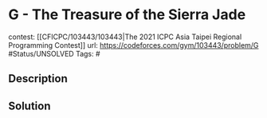 # G - The Treasure of the Sierra Jade

contest: [[CFICPC/103443/103443|The 2021 ICPC Asia Taipei Regional Programming Contest]]
url: https://codeforces.com/gym/103443/problem/G
#Status/UNSOLVED
Tags: #

## Description

## Solution

